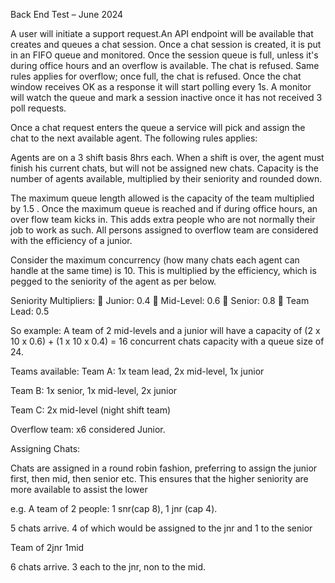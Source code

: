 Back End Test – June 2024


A user will initiate a support request.An API endpoint will be available that creates and queues a chat session. Once a chat session is created, it is put in an FIFO queue and monitored. Once the session queue is full, unless it's during office hours and an overflow is available. The chat is refused.
Same rules applies for overflow; once full, the chat is refused. Once the chat window receives OK as a response it will start polling every 1s. A monitor will watch the queue and mark a session inactive once it has not received 3 poll requests.


Once a chat request enters the queue a service will pick and assign the chat to the next available agent. The following rules applies:


Agents are on a 3 shift basis 8hrs each. 
When a shift is over, the agent must finish his current chats, but will not be assigned new chats.
Capacity is the number of agents available, multiplied by their seniority and rounded down.


The maximum queue length allowed is the capacity of the team multiplied by 1.5 . Once the maximum queue is reached and if during office hours, an over flow team kicks in. This adds extra people who are 
not normally their job to work as such. All persons assigned to overflow team are considered with the efficiency of a junior.

Consider the maximum concurrency (how many chats each agent can handle at the same time) is 10. This is multiplied by the efficiency, which is pegged to the seniority of the agent as per below.


Seniority Multipliers:
 Junior: 0.4
 Mid-Level: 0.6
 Senior: 0.8
 Team Lead: 0.5



So example: A team of 2 mid-levels and a junior will have a capacity of (2 x 10 x 0.6) + (1 x 10 x 0.4) = 16 concurrent chats capacity with a queue size of 24.

Teams available:
Team A: 1x team lead, 2x mid-level, 1x junior

Team B: 1x senior, 1x mid-level, 2x junior

Team C: 2x mid-level (night shift team)

Overflow team: x6 considered Junior.

Assigning Chats:

Chats are assigned in a round robin fashion, preferring to assign the junior first, then mid, then senior etc. This ensures that the higher seniority are more available to assist the lower

e.g.
A team of 2 people: 1 snr(cap 8), 1 jnr (cap 4).

5 chats arrive. 4 of which would be assigned to the jnr and 1 to the senior

Team of 2jnr 1mid

6 chats arrive. 3 each to the jnr, non to the mid.
